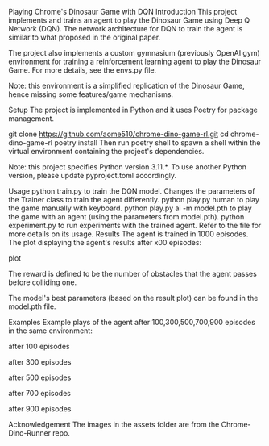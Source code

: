 Playing Chrome's Dinosaur Game with DQN
Introduction
This project implements and trains an agent to play the Dinosaur Game using Deep Q Network (DQN). The network architecture for DQN to train the agent is similar to what proposed in the original paper.

The project also implements a custom gymnasium (previously OpenAI gym) environment for training a reinforcement learning agent to play the Dinosaur Game. For more details, see the envs.py file.

Note: this environment is a simplified replication of the Dinosaur Game, hence missing some features/game mechanisms.

Setup
The project is implemented in Python and it uses Poetry for package management.

git clone https://github.com/aome510/chrome-dino-game-rl.git
cd chrome-dino-game-rl
poetry install
Then run poetry shell to spawn a shell within the virtual environment containing the project's dependencies.

Note: this project specifies Python version 3.11.*. To use another Python version, please update pyproject.toml accordingly.

Usage
python train.py to train the DQN model. Changes the parameters of the Trainer class to train the agent differently.
python play.py human to play the game manually with keyboard.
python play.py ai -m model.pth to play the game with an agent (using the parameters from model.pth).
python experiment.py to run experiments with the trained agent. Refer to the file for more details on its usage.
Results
The agent is trained in 1000 episodes. The plot displaying the agent's results after x00 episodes:

plot

The reward is defined to be the number of obstacles that the agent passes before colliding one.

The model's best parameters (based on the result plot) can be found in the model.pth file.

Examples
Example plays of the agent after 100,300,500,700,900 episodes in the same environment:

after 100 episodes 

after 300 episodes 

after 500 episodes 

after 700 episodes 

after 900 episodes 

Acknowledgement
The images in the assets folder are from the Chrome-Dino-Runner repo.